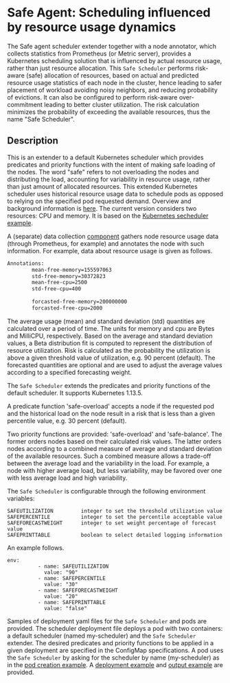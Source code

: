 # Safe Agent: Scheduling influenced by resource usage dynamics

The Safe agent scheduler extender together with a node annotator, which collects statistics from Prometheus (or Metric server), provides a Kubernetes scheduling solution that is influenced by actual resource usage, rather than just resource allocation. This `Safe Scheduler` performs risk-aware (safe) allocation of resources, based on actual and predicted resource usage statistics of each node in the cluster, hence leading to safer placement of workload avoiding noisy neighbors, and reducing probability of evictions. It can also be configured to perform risk-aware over-commitment leading to better cluster utilization. The risk calculation minimizes the probability of exceeding the available resources, thus the name "Safe Scheduler".

## Description

This is an extender to a default Kubernetes scheduler which provides predicates and priority functions with the intent of making safe loading of the nodes. The word "safe" refers to not overloading the nodes and distributing the load, accounting for variability in resource usage, rather than just amount of allocated resources. This extended Kubernetes scheduler uses historical resource usage data to schedule pods as opposed to relying on the specified pod requested demand. Overview and background information is [here](../docs/usageResourceAlloc.pdf). The current version considers two resources: CPU and memory. It is based on the [Kubernetes secheduler example](https://github.com/everpeace/k8s-scheduler-extender-example).

A (separate) data collection [component](../node-annotator/README.md) gathers node resource usage data  (through Prometheus, for example) and annotates the node with such information. For example, data about resource usage is given as follows.

```bash
Annotations:
		mean-free-memory=155597063
		std-free-memory=30372823
		mean-free-cpu=2500
		std-free-cpu=400
		
		forcasted-free-memory=200000000
		forcasted-free-cpu=2000
```

The average usage (mean) and standard deviation (std) quantities are calculated over a period of time. The units for memory and cpu are Bytes and MilliCPU, respectively. Based on the average and standard deviation values, a Beta distribution fit is computed to represent the distribution of resource utilization. Risk is calculated as the probability the utilization is above a given threshold value of utilization, e.g. 90 percent (default). The forecasted quantities are optional and are used to adjust the average values according to a specified forecasting weight.

The `Safe Scheduler`  extends the predicates and priority functions of the default scheduler. It supports Kubernetes 1.13.5.

A predicate function 'safe-overload' accepts a node if the requested pod and the historical load on the node result in a risk that is less than a given percentile value, e.g. 30 percent (default). 

Two priority functions are provided: 'safe-overload' and 'safe-balance'. The former orders nodes based on their calculated risk values. The latter orders nodes according to a combined measure of average and standard deviation of the available resources. Such a combined measure allows a trade-off between the average load and the variability in the load. For example, a node with higher average load, but less variability, may be favored over one with less average load and high variability.

The `Safe Scheduler`  is configurable through the following environment variables: 

```
SAFEUTILIZATION			integer to set the threshold utilization value
SAFEPERCENTILE			integer to set the percentile acceptable value
SAFEFORECASTWEIGHT		integer to set weight percentage of forecast value
SAFEPRINTTABLE			boolean to select detailed logging information
```

An example follows.

```
env:
          - name: SAFEUTILIZATION
            value: "90"
          - name: SAFEPERCENTILE
            value: "30"
          - name: SAFEFORECASTWEIGHT
            value: "20"
          - name: SAFEPRINTTABLE
            value: "false"
```

Samples of deployment yaml files for the `Safe Scheduler` and pods are provided. The scheduler deployment file deploys a pod with two containers: a default scheduler (named my-scheduler) and the `Safe Scheduler` extender. The desired predicates and priority functions to be applied in a given deployment are specified in the ConfigMap specifications. A pod uses the `Safe Scheduler` by asking for the scheduler by name (my-scheduler) as in the [pod creation example](../yamlfiles/test-pod.yaml). A [deployment example](../yamlfiles/extender.safe.yaml) and [output example](../docs/example.pdf) are provided.
